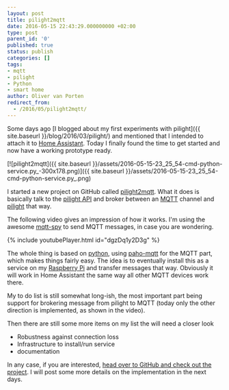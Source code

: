 ```yaml
---
layout: post
title: pilight2mqtt
date: 2016-05-15 22:43:29.000000000 +02:00
type: post
parent_id: '0'
published: true
status: publish
categories: []
tags:
- mqtt
- pilight
- Python
- smart home
author: Oliver van Porten
redirect_from:
  - /2016/05/pilight2mqtt/
---
```

Some days ago [I blogged about my first experiments with pilight]({{ site.baseurl }}/blog/2016/03/pilight/) and mentioned that I intended to attach it to [Home Assistant](https://home-assistant.io/). Today I finally found the time to get started and now have a working prototype ready.

[![pilight2mqtt]({{ site.baseurl }}/assets/2016-05-15-23_25_54-cmd-python-service.py_-300x178.png)]({{ site.baseurl }}/assets/2016-05-15-23_25_54-cmd-python-service.py_.png)

I started a new project on GitHub called [pilight2mqtt](https://github.com/mcdeck/pilight2mqtt). What it does is basically talk to the [pilight API](https://manual.pilight.org/en/api#pf1) and broker between an [MQTT](http://mqtt.org/) channel and [pilight](https://www.pilight.org/) that way.

The following video gives an impression of how it works. I'm using the awesome [mqtt-spy](https://kamilfb.github.io/mqtt-spy/) to send MQTT messages, in case you are wondering.

{% include youtubePlayer.html id="dgzDq1y2D3g" %}

The whole thing is based on [python](https://www.python.org/), using [paho-mqtt](https://pypi.python.org/pypi/paho-mqtt/1.1) for the MQTT part, which makes things fairly easy. The idea is to eventually install this as a service on my [Raspberry Pi](https://www.raspberrypi.org/) and transfer messages that way. Obviously it will work in Home Assistant the same way all other MQTT devices work there.

My to do list is still somewhat long-ish, the most important part being support for brokering message from pilight to MQTT (today only the other direction is implemented, as shown in the video).

Then there are still some more items on my list the will need a closer look

*   Robustness against connection loss
*   Infrastructure to install/run service
*   documentation

In any case, if you are interested, [head over to GitHub and check out the project](https://github.com/mcdeck/pilight2mqtt). I will post some more details on the implementation in the next days.